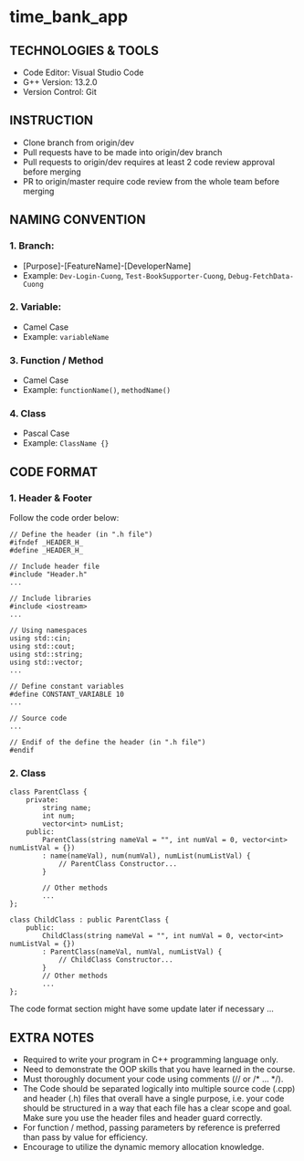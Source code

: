 # time_bank_app

## TECHNOLOGIES & TOOLS
- Code Editor: Visual Studio Code
- G++ Version: 13.2.0
- Version Control: Git

## INSTRUCTION
- Clone branch from origin/dev
- Pull requests have to be made into origin/dev branch
- Pull requests to origin/dev requires at least 2 code review approval before merging
- PR to origin/master require code review from the whole team before merging

## NAMING CONVENTION
### 1. Branch:
- [Purpose]-[FeatureName]-[DeveloperName]
- Example: `Dev-Login-Cuong`, `Test-BookSupporter-Cuong`, `Debug-FetchData-Cuong`

### 2. Variable:
- Camel Case
- Example: `variableName`

### 3. Function / Method
- Camel Case
- Example: `functionName()`, `methodName()`

### 4. Class
- Pascal Case
- Example: `ClassName {}`

## CODE FORMAT
### 1. Header & Footer
Follow the code order below:
```
// Define the header (in ".h file")
#ifndef _HEADER_H_
#define _HEADER_H_

// Include header file
#include "Header.h"
...

// Include libraries
#include <iostream>
...

// Using namespaces
using std::cin;
using std::cout;
using std::string;
using std::vector;
...

// Define constant variables
#define CONSTANT_VARIABLE 10
...

// Source code
...

// Endif of the define the header (in ".h file")
#endif
```

### 2. Class
```
class ParentClass {
    private:
        string name;
        int num;
        vector<int> numList;
    public:
        ParentClass(string nameVal = "", int numVal = 0, vector<int> numListVal = {})
        : name(nameVal), num(numVal), numList(numListVal) {
            // ParentClass Constructor...
        }

        // Other methods
        ...
};

class ChildClass : public ParentClass {
    public:
        ChildClass(string nameVal = "", int numVal = 0, vector<int> numListVal = {})
        : ParentClass(nameVal, numVal, numListVal) {
            // ChildClass Constructor...
        }
        // Other methods
        ...
};
```

The code format section might have some update later if necessary ...

## EXTRA NOTES
- Required to write your program in C++ programming language only.
- Need to demonstrate the OOP skills that you have learned in the course.
- Must thoroughly document your code using comments (// or /* … */).
- The Code should be separated logically into multiple source code (.cpp) and header (.h) files that overall have a single purpose, i.e. your code should be structured in a way that each file has a clear scope and goal. Make sure you use the header files and header guard correctly.
- For function / method, passing parameters by reference is preferred than pass by value for efficiency.
- Encourage to utilize the dynamic memory allocation knowledge.